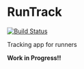 # RunTrack

[![Build Status](https://travis-ci.org/danibranas/runtrack.svg?branch=master)](https://travis-ci.org/danibranas/runtrack)

Tracking app for runners

**Work in Progress!!**
